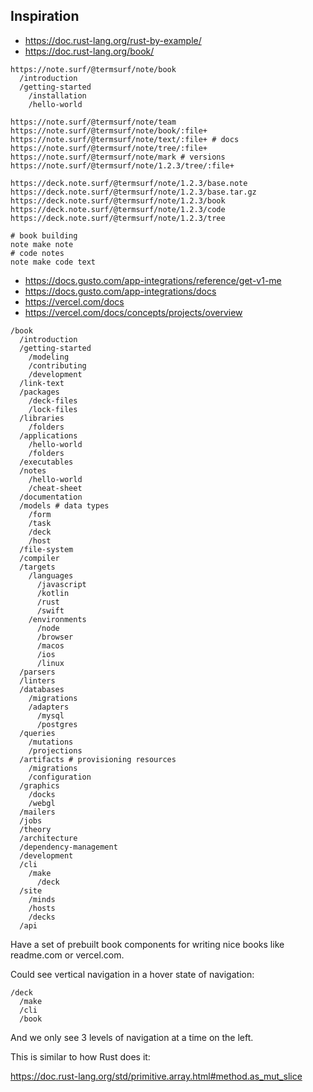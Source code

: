 ## Inspiration

- https://doc.rust-lang.org/rust-by-example/
- https://doc.rust-lang.org/book/

```
https://note.surf/@termsurf/note/book
  /introduction
  /getting-started
    /installation
    /hello-world
```

```
https://note.surf/@termsurf/note/team
https://note.surf/@termsurf/note/book/:file+
https://note.surf/@termsurf/note/text/:file+ # docs
https://note.surf/@termsurf/note/tree/:file+
https://note.surf/@termsurf/note/mark # versions
https://note.surf/@termsurf/note/1.2.3/tree/:file+
```

```
https://deck.note.surf/@termsurf/note/1.2.3/base.note
https://deck.note.surf/@termsurf/note/1.2.3/base.tar.gz
https://deck.note.surf/@termsurf/note/1.2.3/book
https://deck.note.surf/@termsurf/note/1.2.3/code
https://deck.note.surf/@termsurf/note/1.2.3/tree
```

```
# book building
note make note
# code notes
note make code text
```

- https://docs.gusto.com/app-integrations/reference/get-v1-me
- https://docs.gusto.com/app-integrations/docs
- https://vercel.com/docs
- https://vercel.com/docs/concepts/projects/overview

```
/book
  /introduction
  /getting-started
    /modeling
    /contributing
    /development
  /link-text
  /packages
    /deck-files
    /lock-files
  /libraries
    /folders
  /applications
    /hello-world
    /folders
  /executables
  /notes
    /hello-world
    /cheat-sheet
  /documentation
  /models # data types
    /form
    /task
    /deck
    /host
  /file-system
  /compiler
  /targets
    /languages
      /javascript
      /kotlin
      /rust
      /swift
    /environments
      /node
      /browser
      /macos
      /ios
      /linux
  /parsers
  /linters
  /databases
    /migrations
    /adapters
      /mysql
      /postgres
  /queries
    /mutations
    /projections
  /artifacts # provisioning resources
    /migrations
    /configuration
  /graphics
    /docks
    /webgl
  /mailers
  /jobs
  /theory
  /architecture
  /dependency-management
  /development
  /cli
    /make
      /deck
  /site
    /minds
    /hosts
    /decks
  /api
```

Have a set of prebuilt book components for writing nice books like
readme.com or vercel.com.

Could see vertical navigation in a hover state of navigation:

```
/deck
  /make
  /cli
  /book
```

And we only see 3 levels of navigation at a time on the left.

This is similar to how Rust does it:

https://doc.rust-lang.org/std/primitive.array.html#method.as_mut_slice
